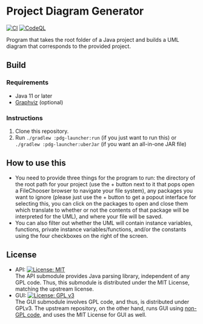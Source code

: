 # Project Diagram Generator

[![CI](https://github.com/syoon2/Project-Diagram-Generator/actions/workflows/ci.yml/badge.svg)](https://github.com/syoon2/Project-Diagram-Generator/actions/workflows/ci.yml)
[![CodeQL](https://github.com/syoon2/Project-Diagram-Generator/actions/workflows/codeql.yml/badge.svg)](https://github.com/syoon2/Project-Diagram-Generator/actions/workflows/codeql.yml)

Program that takes the root folder of a Java project and builds a UML diagram
that corresponds to the provided project.

## Build

### Requirements

- Java 11 or later
- [Graphviz](https://graphviz.org/) (optional)

### Instructions

1. Clone this repository.
2. Run `./gradlew :pdg-launcher:run` (if you just want to run
  this) or `./gradlew :pdg-launcher:uberJar` (if you want an
  all-in-one JAR file)

## How to use this

- You need to provide three things for the program to run: the directory of the
  root path for your project (use the + button next to it that pops open a
  FileChooser browser to navigate your file system), any packages you want to
  ignore (please just use the + button to get a popout interface for selecting
  this, you can click on the packages to open and close them which translate to
  whether or not the contents of that package will be interpreted for the UML),
  and where your file will be saved.
- You can also filter out whether the UML will contain instance variables,
  functions, private instance variables/functions, and/or the constants using
  the four checkboxes on the right of the screen.

## License

- API: [![License: MIT](https://img.shields.io/badge/License-MIT-yellow.svg)](https://opensource.org/licenses/MIT)  
  The API submodule provides Java parsing library, independent of any GPL code.
  Thus, this submodule is distributed under the MIT License, matching
  the upstream license.
- GUI: [![License: GPL v3](https://img.shields.io/badge/License-GPLv3-blue.svg)](https://www.gnu.org/licenses/gpl-3.0)  
  The GUI submodule involves GPL code, and thus, is distributed under GPLv3.
  The upstream repository, on the other hand, runs GUI using
  [non-GPL code](https://github.com/Reithger/SoftwareVisualInterface), and uses
  the MIT License for GUI as well.
